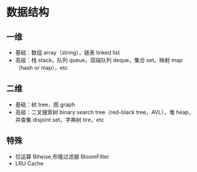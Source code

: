 # 数据结构

## 一维
* 基础：数组 array（string），链表 linked list
* 高级：栈 stack，队列 queue，双端队列 deque，集合 set，映射 map（hash or map），etc
## 二维
* 基础：树 tree，图 graph
* 高级：二叉搜索树 binary search tree（red-black tree，AVL），堆 heap，并查集 disjoint set，字典树 tire，etc
## 特殊
* 位运算 Bitwise,布隆过滤器 BloomFilter
* LRU Cache